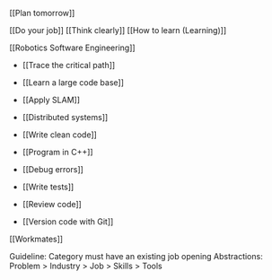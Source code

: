 
[[Plan tomorrow]]

[[Do your job]]
[[Think clearly]]
[[How to learn (Learning)]]

[[Robotics Software Engineering]]

- [[Trace the critical path]]
- [[Learn a large code base]]
- [[Apply SLAM]]
- [[Distributed systems]]

- [[Write clean code]]
- [[Program in C++]]
- [[Debug errors]]
- [[Write tests]]
- [[Review code]]
- [[Version code with Git]]

[[Workmates]]


Guideline:
Category must have an existing job opening
Abstractions: Problem > Industry > Job > Skills > Tools
